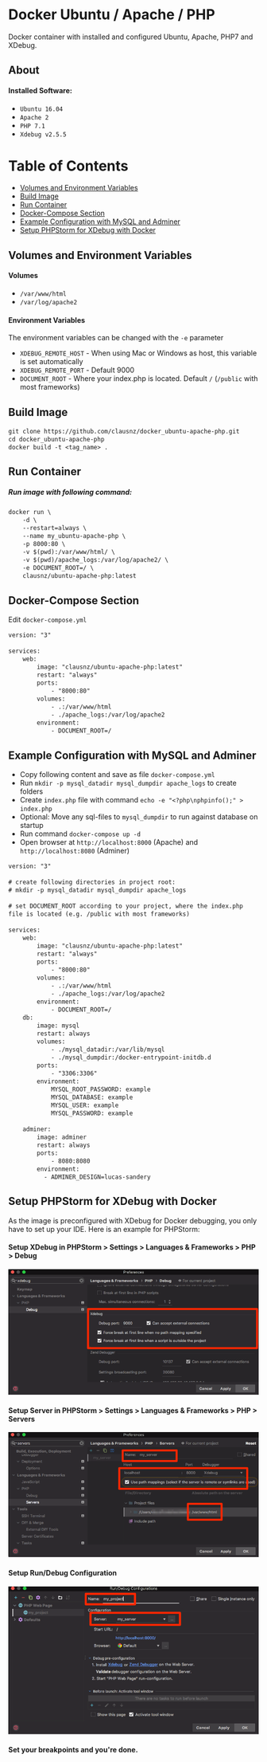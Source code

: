 # Docker Ubuntu / Apache / PHP

Docker container with installed and configured Ubuntu, Apache, PHP7 and XDebug.

## About

#### Installed Software:

- `Ubuntu 16.04`
- `Apache 2`
- `PHP 7.1`
- `Xdebug v2.5.5`

# Table of Contents

* [Volumes and Environment Variables](#volumes-and-environment-variables)
* [Build Image](#build-image)
* [Run Container](#run-container)
* [Docker-Compose Section](#docker-compose-section)
* [Example Configuration with MySQL and Adminer](#example-configuration-with-mysql-and-adminer)
* [Setup PHPStorm for XDebug with Docker](#setup-phpstorm-for-xdebug-with-docker)


## Volumes and Environment Variables

#### Volumes

* `/var/www/html`
* `/var/log/apache2`

#### Environment Variables

The environment variables can be changed with the `-e` parameter 

* `XDEBUG_REMOTE_HOST` - When using Mac or Windows as host, this variable is set automatically
* `XDEBUG_REMOTE_PORT` - Default 9000
* `DOCUMENT_ROOT` - Where your index.php is located. Default `/` (`/public` with most frameworks)

## Build Image

    git clone https://github.com/clausnz/docker_ubuntu-apache-php.git
    cd docker_ubuntu-apache-php
    docker build -t <tag_name> .

## Run Container

##### Run image with following command:

    docker run \
        -d \
        --restart=always \
        --name my_ubuntu-apache-php \
        -p 8000:80 \
        -v $(pwd):/var/www/html/ \
        -v $(pwd)/apache_logs:/var/log/apache2/ \
        -e DOCUMENT_ROOT=/ \
        clausnz/ubuntu-apache-php:latest

## Docker-Compose Section

Edit `docker-compose.yml`

```
version: "3"

services:
    web:
        image: "clausnz/ubuntu-apache-php:latest"
        restart: "always"
        ports:
            - "8000:80"
        volumes:
            - .:/var/www/html
            - ./apache_logs:/var/log/apache2
        environment:
            - DOCUMENT_ROOT=/       
```

## Example Configuration with MySQL and Adminer

* Copy following content and save as file `docker-compose.yml`
* Run `mkdir -p mysql_datadir mysql_dumpdir apache_logs` to create folders
* Create `index.php` file with command `echo -e "<?php\nphpinfo();" > index.php`
* Optional: Move any sql-files to `mysql_dumpdir` to run against database on startup 
* Run command `docker-compose up -d`
* Open browser at `http://localhost:8000` (Apache) and `http://localhost:8080` (Adminer) 

```
version: "3"

# create following directories in project root:
# mkdir -p mysql_datadir mysql_dumpdir apache_logs

# set DOCUMENT_ROOT according to your project, where the index.php file is located (e.g. /public with most frameworks)

services:
    web:
        image: "clausnz/ubuntu-apache-php:latest"
        restart: "always"
        ports:
            - "8000:80"
        volumes:
            - .:/var/www/html
            - ./apache_logs:/var/log/apache2
        environment:
            - DOCUMENT_ROOT=/
    db:
        image: mysql
        restart: always
        volumes:
            - ./mysql_datadir:/var/lib/mysql
            - ./mysql_dumpdir:/docker-entrypoint-initdb.d
        ports:
            - "3306:3306"
        environment:
            MYSQL_ROOT_PASSWORD: example
            MYSQL_DATABASE: example
            MYSQL_USER: example
            MYSQL_PASSWORD: example

    adminer:
        image: adminer
        restart: always
        ports:
            - 8080:8080
        environment:
          - ADMINER_DESIGN=lucas-sandery
```
        
## Setup PHPStorm for XDebug with Docker

As the image is preconfigured with XDebug for Docker debugging, you only have to set up your IDE. Here is an example for PHPStorm:

#### Setup XDebug in PHPStorm > Settings > Languages & Frameworks > PHP > Debug
![Setup XDebug](docs/images/phpstorm-setup-xdebug.png)

#### Setup Server in PHPStorm > Settings > Languages & Frameworks > PHP > Servers
![Setup Server](docs/images/phpstorm-settings-server.png)

#### Setup Run/Debug Configuration
![Setup Run](docs/images/phpstorm-setup-run.png)

#### Set your breakpoints and you're done.